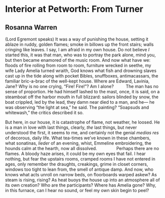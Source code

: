 # Interior at Petworth: From Turner
## Rosanna Warren
(Lord Egremont speaks)
It was a way of punishing the house, setting it ablaze
in ruddy, golden flames; smoke
in billows up the front stairs; walls
cringing like leaves.
I say, I am afraid
in my own house. Do not believe
 _I_ started this, it was
that man, who was to portray the park alone, mind you,
but then became
enamored of the music room.
And now what have we: floods
of fire rolling from room to room, furniture wrecked
in seethe, my wife
Lady Amelia turned
wraith, God knows what fish
and drowning slaves cast up in the tide
along with pocket Bibles, snuffboxes, antimacassars, the
familiar bric-a-brac of the well-kept house.
Where are Edward, Lavinia, Jane? Why
is no one crying, “Fire! Fire!”? Am I
alone?
         The man has no sense of proportion.
He had himself lashed to the mast, once, it is said,
on a steamboat off the harbor mouth
in full blizzard: sailors blinded by snow, the boat
crippled, led by the lead, they damn near died to a man, and he—
he was observing “the light at sea,” he said.
The painting? “Soapsuds and whitewash,”
the critics described it so.

But here, in our house, it is catastrophe
of flame, not weather, he loosed.
He is a man
in love with last things, clearly,
 _the_ last things, but
never understood the first, it seems to me,
and certainly not the genial _medias res_
of decorous, daily life.
What tea-times we’ve known in these chambers, what sonatinas,
 _lieder_ of an evening, whist,
Emmeline embroidering, the hounds calm at the hearth, now all
dissolved.
               Perhaps there are no flames.
A bloody haze arises, it could be
my own eyes that fail.
I hear nothing, but fear
the upstairs rooms, cramped rooms
I have not entered in ages, only remember
the draughts, creakings, grime in closet corners,
windows too tight to lean from, the smell
of antique damp. And now, who knows
what acts unroll
on narrow beds, on floorboards warped askew?
As steam is rising, rising? As heat
buoys the house up into an atmosphere
all of its own creation?
Who are
the participants? Where has Amelia gone?
Why, in this furnace, can I hear no sound,
or feel my own skin begin to peel?